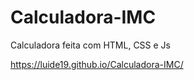 # Calculadora-IMC
 Calculadora feita com HTML, CSS e Js

https://luide19.github.io/Calculadora-IMC/
